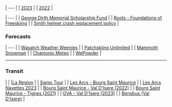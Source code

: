 | --- |
| [2023](./2023) |
| [2022](./2022) |

| --- |
| [George Dirth Memorial Scholarship Fund](https://wwgd.systrap.net/George-Dirth-Memorial-Scholarship-Fund/) |
| [Roots - Foundations of Freeskiing](https://www.youtube.com/watch?v=dfg\_cLwwiZc) |
| [Smith helmet crash replacement policy](https://support.smithoptics.com/hc/en-us/articles/4403801633943-What-is-the-Smith-helmet-crash-replacement-policy-) |

### Forecasts

| --- |
| [Wasatch Weather Weenies](https://wasatchweatherweenies.blogspot.com/) |
| [Patchskiing Unlimited](https://patchskiing.net/) |
| [Mammoth Snowman](https://www.mammothsnowman.com/) |
| [Chamonix Meteo](https://chamonix-meteo.com/) |
| [WePowder](https://wepowder.com/en) |

---

### Transit

| |
|[La Region](https://www.hautetarentaise.fr/cms_viewFile.php?idtf=61531&path=Plan-reseau-lignes-bus-Savoie.pdf) |
| [Swiss Tour](https://www.swisstours-office.ch/EN/Uncategorized/Regular-Line/CT5301BT/easy-bus-transfers-regular-line-from-chamonix-to-geneva-from-7.-euro-544.html) |
| [Les Arcs - Bourg Saint Maurice](https://www.seelesarcs.com/files/187) |
| [Les Arcs Navettes 2023](https://www.calameo.com/books/005689616f8add56368f4) |
| [Bourg Saint Maurice - Val D'Isere (2022)](https://api.snowcarbon.co.uk/storage/library/sc-media-29351ee322370f7f757359ff2ed9cebe-Bourg%20St%20Maurice%20to%20Val%20d'Isere%202022-23%20winter%20bus%20timetable%20-%20French.pdf) |
| [Bourg Saint Maurice - Tignes (2021)](https://www.tignes.net/uploads/media/default/0001/79/b35ef1e1c625fcad609a3a2f9e49bbda4cfb6e05.pdf) |
| [GVA - Val D'Isere (2023)](https://savoie.transdev.com/wp-content/uploads/2021/11/navettes-aeroport-geneve-stations-ski-tarentaise.pdf) |
| [Bensbus (Val D'Isere)](https://www.bensbus.co.uk/ski-transfer/val-disere-airport-transfers/) |

